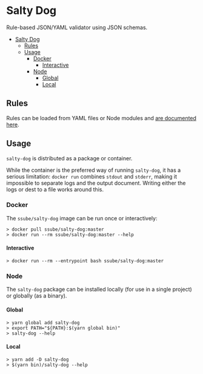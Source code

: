# Salty Dog

Rule-based JSON/YAML validator using JSON schemas.

- [Salty Dog](#Salty-Dog)
  - [Rules](#Rules)
  - [Usage](#Usage)
    - [Docker](#Docker)
      - [Interactive](#Interactive)
    - [Node](#Node)
      - [Global](#Global)
      - [Local](#Local)

## Rules

Rules can be loaded from YAML files or Node modules and [are documented here](./rules.md).

## Usage

`salty-dog` is distributed as a package or container.

While the container is the preferred way of running `salty-dog`, it has a serious limitation: `docker run` combines
`stdout` and `stderr`, making it impossible to separate logs and the output document. Writing either the logs or dest
to a file works around this.

### Docker

The `ssube/salty-dog` image can be run once or interactively:

```shell
> docker pull ssube/salty-dog:master
> docker run --rm ssube/salty-dog:master --help
```

#### Interactive

```shell
> docker run --rm --entrypoint bash ssube/salty-dog:master
```

### Node

The `salty-dog` package can be installed locally (for use in a single project) or globally (as a binary).

#### Global

```shell
> yarn global add salty-dog
> export PATH="${PATH}:$(yarn global bin)"
> salty-dog --help
```

#### Local

```shell
> yarn add -D salty-dog
> $(yarn bin)/salty-dog --help
```
